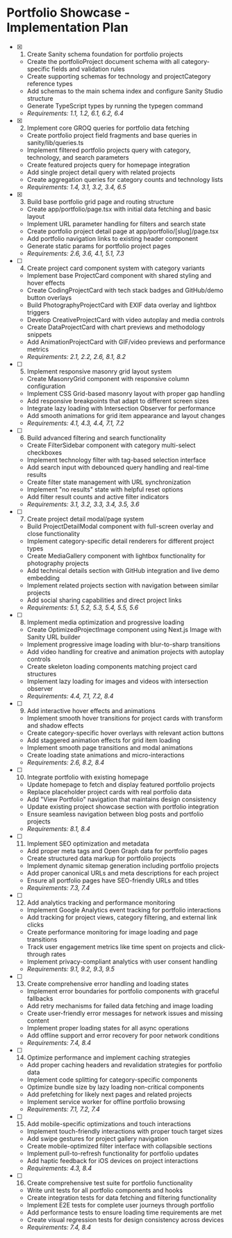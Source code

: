 # Portfolio Showcase - Implementation Plan

- [x] 1. Create Sanity schema foundation for portfolio projects
  - Create the portfolioProject document schema with all category-specific fields and validation rules
  - Create supporting schemas for technology and projectCategory reference types
  - Add schemas to the main schema index and configure Sanity Studio structure
  - Generate TypeScript types by running the typegen command
  - _Requirements: 1.1, 1.2, 6.1, 6.2, 6.4_

- [x] 2. Implement core GROQ queries for portfolio data fetching
  - Create portfolio project field fragments and base queries in sanity/lib/queries.ts
  - Implement filtered portfolio projects query with category, technology, and search parameters
  - Create featured projects query for homepage integration
  - Add single project detail query with related projects
  - Create aggregation queries for category counts and technology lists
  - _Requirements: 1.4, 3.1, 3.2, 3.4, 6.5_

- [x] 3. Build base portfolio grid page and routing structure
  - Create app/portfolio/page.tsx with initial data fetching and basic layout
  - Implement URL parameter handling for filters and search state
  - Create portfolio project detail page at app/portfolio/[slug]/page.tsx
  - Add portfolio navigation links to existing header component
  - Generate static params for portfolio project pages
  - _Requirements: 2.6, 3.6, 4.1, 5.1, 7.3_

- [ ] 4. Create project card component system with category variants
  - Implement base ProjectCard component with shared styling and hover effects
  - Create CodingProjectCard with tech stack badges and GitHub/demo button overlays
  - Build PhotographyProjectCard with EXIF data overlay and lightbox triggers
  - Develop CreativeProjectCard with video autoplay and media controls
  - Create DataProjectCard with chart previews and methodology snippets
  - Add AnimationProjectCard with GIF/video previews and performance metrics
  - _Requirements: 2.1, 2.2, 2.6, 8.1, 8.2_

- [ ] 5. Implement responsive masonry grid layout system
  - Create MasonryGrid component with responsive column configuration
  - Implement CSS Grid-based masonry layout with proper gap handling
  - Add responsive breakpoints that adapt to different screen sizes
  - Integrate lazy loading with Intersection Observer for performance
  - Add smooth animations for grid item appearance and layout changes
  - _Requirements: 4.1, 4.3, 4.4, 7.1, 7.2_

- [ ] 6. Build advanced filtering and search functionality
  - Create FilterSidebar component with category multi-select checkboxes
  - Implement technology filter with tag-based selection interface
  - Add search input with debounced query handling and real-time results
  - Create filter state management with URL synchronization
  - Implement "no results" state with helpful reset options
  - Add filter result counts and active filter indicators
  - _Requirements: 3.1, 3.2, 3.3, 3.4, 3.5, 3.6_

- [ ] 7. Create project detail modal/page system
  - Build ProjectDetailModal component with full-screen overlay and close functionality
  - Implement category-specific detail renderers for different project types
  - Create MediaGallery component with lightbox functionality for photography projects
  - Add technical details section with GitHub integration and live demo embedding
  - Implement related projects section with navigation between similar projects
  - Add social sharing capabilities and direct project links
  - _Requirements: 5.1, 5.2, 5.3, 5.4, 5.5, 5.6_

- [ ] 8. Implement media optimization and progressive loading
  - Create OptimizedProjectImage component using Next.js Image with Sanity URL builder
  - Implement progressive image loading with blur-to-sharp transitions
  - Add video handling for creative and animation projects with autoplay controls
  - Create skeleton loading components matching project card structures
  - Implement lazy loading for images and videos with intersection observer
  - _Requirements: 4.4, 7.1, 7.2, 8.4_

- [ ] 9. Add interactive hover effects and animations
  - Implement smooth hover transitions for project cards with transform and shadow effects
  - Create category-specific hover overlays with relevant action buttons
  - Add staggered animation effects for grid item loading
  - Implement smooth page transitions and modal animations
  - Create loading state animations and micro-interactions
  - _Requirements: 2.6, 8.2, 8.4_

- [ ] 10. Integrate portfolio with existing homepage
  - Update homepage to fetch and display featured portfolio projects
  - Replace placeholder project cards with real portfolio data
  - Add "View Portfolio" navigation that maintains design consistency
  - Update existing project showcase section with portfolio integration
  - Ensure seamless navigation between blog posts and portfolio projects
  - _Requirements: 8.1, 8.4_

- [ ] 11. Implement SEO optimization and metadata
  - Add proper meta tags and Open Graph data for portfolio pages
  - Create structured data markup for portfolio projects
  - Implement dynamic sitemap generation including portfolio projects
  - Add proper canonical URLs and meta descriptions for each project
  - Ensure all portfolio pages have SEO-friendly URLs and titles
  - _Requirements: 7.3, 7.4_

- [ ] 12. Add analytics tracking and performance monitoring
  - Implement Google Analytics event tracking for portfolio interactions
  - Add tracking for project views, category filtering, and external link clicks
  - Create performance monitoring for image loading and page transitions
  - Track user engagement metrics like time spent on projects and click-through rates
  - Implement privacy-compliant analytics with user consent handling
  - _Requirements: 9.1, 9.2, 9.3, 9.5_

- [ ] 13. Create comprehensive error handling and loading states
  - Implement error boundaries for portfolio components with graceful fallbacks
  - Add retry mechanisms for failed data fetching and image loading
  - Create user-friendly error messages for network issues and missing content
  - Implement proper loading states for all async operations
  - Add offline support and error recovery for poor network conditions
  - _Requirements: 7.4, 8.4_

- [ ] 14. Optimize performance and implement caching strategies
  - Add proper caching headers and revalidation strategies for portfolio data
  - Implement code splitting for category-specific components
  - Optimize bundle size by lazy loading non-critical components
  - Add prefetching for likely next pages and related projects
  - Implement service worker for offline portfolio browsing
  - _Requirements: 7.1, 7.2, 7.4_

- [ ] 15. Add mobile-specific optimizations and touch interactions
  - Implement touch-friendly interactions with proper touch target sizes
  - Add swipe gestures for project gallery navigation
  - Create mobile-optimized filter interface with collapsible sections
  - Implement pull-to-refresh functionality for portfolio updates
  - Add haptic feedback for iOS devices on project interactions
  - _Requirements: 4.3, 8.4_

- [ ] 16. Create comprehensive test suite for portfolio functionality
  - Write unit tests for all portfolio components and hooks
  - Create integration tests for data fetching and filtering functionality
  - Implement E2E tests for complete user journeys through portfolio
  - Add performance tests to ensure loading time requirements are met
  - Create visual regression tests for design consistency across devices
  - _Requirements: 7.4, 8.4_
